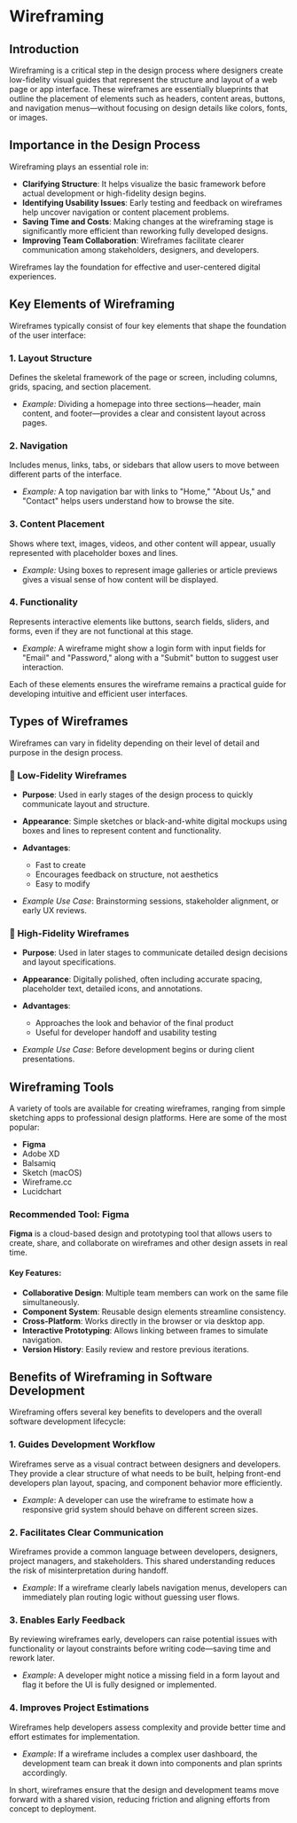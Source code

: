 # Wireframing

##  Introduction

Wireframing is a critical step in the design process where designers create low-fidelity visual guides that represent the structure and layout of a web page or app interface. These wireframes are essentially blueprints that outline the placement of elements such as headers, content areas, buttons, and navigation menus—without focusing on design details like colors, fonts, or images.

## Importance in the Design Process

Wireframing plays an essential role in:

- **Clarifying Structure**: It helps visualize the basic framework before actual development or high-fidelity design begins.
- **Identifying Usability Issues**: Early testing and feedback on wireframes help uncover navigation or content placement problems.
- **Saving Time and Costs**: Making changes at the wireframing stage is significantly more efficient than reworking fully developed designs.
- **Improving Team Collaboration**: Wireframes facilitate clearer communication among stakeholders, designers, and developers.

Wireframes lay the foundation for effective and user-centered digital experiences.

##  Key Elements of Wireframing

Wireframes typically consist of four key elements that shape the foundation of the user interface:

### 1. **Layout Structure**
Defines the skeletal framework of the page or screen, including columns, grids, spacing, and section placement.

-  *Example:* Dividing a homepage into three sections—header, main content, and footer—provides a clear and consistent layout across pages.

### 2. **Navigation**
Includes menus, links, tabs, or sidebars that allow users to move between different parts of the interface.

-  *Example:* A top navigation bar with links to "Home," "About Us," and "Contact" helps users understand how to browse the site.

### 3. **Content Placement**
Shows where text, images, videos, and other content will appear, usually represented with placeholder boxes and lines.

-  *Example:* Using boxes to represent image galleries or article previews gives a visual sense of how content will be displayed.

### 4. **Functionality**
Represents interactive elements like buttons, search fields, sliders, and forms, even if they are not functional at this stage.

-  *Example:* A wireframe might show a login form with input fields for "Email" and "Password," along with a "Submit" button to suggest user interaction.

Each of these elements ensures the wireframe remains a practical guide for developing intuitive and efficient user interfaces.


##  Types of Wireframes

Wireframes can vary in fidelity depending on their level of detail and purpose in the design process.

### 🔹 Low-Fidelity Wireframes

- **Purpose**: Used in early stages of the design process to quickly communicate layout and structure.
- **Appearance**: Simple sketches or black-and-white digital mockups using boxes and lines to represent content and functionality.
- **Advantages**:
  - Fast to create
  - Encourages feedback on structure, not aesthetics
  - Easy to modify

-  *Example Use Case*: Brainstorming sessions, stakeholder alignment, or early UX reviews.

### 🔸 High-Fidelity Wireframes

- **Purpose**: Used in later stages to communicate detailed design decisions and layout specifications.
- **Appearance**: Digitally polished, often including accurate spacing, placeholder text, detailed icons, and annotations.
- **Advantages**:
  - Approaches the look and behavior of the final product
  - Useful for developer handoff and usability testing

- *Example Use Case*: Before development begins or during client presentations.

##  Wireframing Tools

A variety of tools are available for creating wireframes, ranging from simple sketching apps to professional design platforms. Here are some of the most popular:

- **Figma**
- Adobe XD
- Balsamiq
- Sketch (macOS)
- Wireframe.cc
- Lucidchart

###  Recommended Tool: Figma

**Figma** is a cloud-based design and prototyping tool that allows users to create, share, and collaborate on wireframes and other design assets in real time.

####  Key Features:

- **Collaborative Design**: Multiple team members can work on the same file simultaneously.
- **Component System**: Reusable design elements streamline consistency.
- **Cross-Platform**: Works directly in the browser or via desktop app.
- **Interactive Prototyping**: Allows linking between frames to simulate navigation.
- **Version History**: Easily review and restore previous iterations.


## Benefits of Wireframing in Software Development

Wireframing offers several key benefits to developers and the overall software development lifecycle:

### 1. **Guides Development Workflow**
Wireframes serve as a visual contract between designers and developers. They provide a clear structure of what needs to be built, helping front-end developers plan layout, spacing, and component behavior more efficiently.

- *Example*: A developer can use the wireframe to estimate how a responsive grid system should behave on different screen sizes.

### 2. **Facilitates Clear Communication**
Wireframes provide a common language between developers, designers, project managers, and stakeholders. This shared understanding reduces the risk of misinterpretation during handoff.

-  *Example*: If a wireframe clearly labels navigation menus, developers can immediately plan routing logic without guessing user flows.

### 3. **Enables Early Feedback**
By reviewing wireframes early, developers can raise potential issues with functionality or layout constraints before writing code—saving time and rework later.

-  *Example*: A developer might notice a missing field in a form layout and flag it before the UI is fully designed or implemented.

### 4. **Improves Project Estimations**
Wireframes help developers assess complexity and provide better time and effort estimates for implementation.

-  *Example*: If a wireframe includes a complex user dashboard, the development team can break it down into components and plan sprints accordingly.

In short, wireframes ensure that the design and development teams move forward with a shared vision, reducing friction and aligning efforts from concept to deployment.

